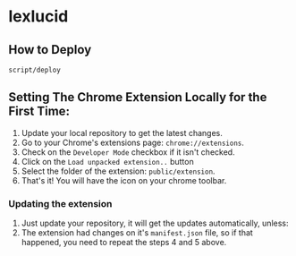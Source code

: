 # lexlucid

## How to Deploy
`script/deploy`

## Setting The Chrome Extension Locally for the First Time:

1. Update your local repository to get the latest changes.
2. Go to your Chrome's extensions page: `chrome://extensions`.
3. Check on the `Developer Mode` checkbox if it isn't checked.
4. Click on the `Load unpacked extension..` button
5. Select the folder of the extension: `public/extension`.
6. That's it! You will have the icon on your chrome toolbar.

### Updating the extension

1. Just update your repository, it will get the updates automatically, unless:
2. The extension had changes on it's `manifest.json` file, so if that happened, you need to repeat the steps 4 and 5  above.
